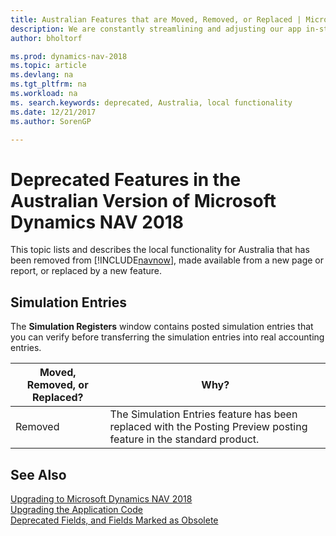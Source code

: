 ```yaml
---
title: Australian Features that are Moved, Removed, or Replaced | Microsoft Docs
description: We are constantly streamlining and adjusting our app in-step with market developments. Read about the features for Australia that we have moved, removed, or replaced.
author: bholtorf

ms.prod: dynamics-nav-2018
ms.topic: article
ms.devlang: na
ms.tgt_pltfrm: na
ms.workload: na
ms. search.keywords: deprecated, Australia, local functionality
ms.date: 12/21/2017
ms.author: SorenGP

---
```


# Deprecated Features in the Australian Version of Microsoft Dynamics NAV 2018
This topic lists and describes the local functionality for Australia that has been removed from [!INCLUDE[navnow](includes/navnow_md.md)], made available from a new page or report, or replaced by a new feature.

## Simulation Entries
The **Simulation Registers** window contains posted simulation entries that you can verify before transferring the simulation entries into real accounting entries.

|Moved, Removed, or Replaced?|Why?|
|----|----|
|Removed|The Simulation Entries feature has been replaced with the Posting Preview posting feature in the standard product.|

## See Also
[Upgrading to Microsoft Dynamics NAV 2018](upgrading-to-microsoft-dynamics-nav.md)  
[Upgrading the Application Code](upgrading-the-application-code.md)  
[Deprecated Fields, and Fields Marked as Obsolete](deprecated-fields.md)
